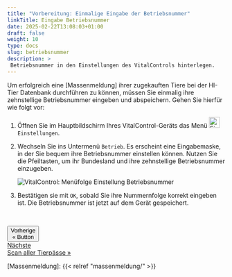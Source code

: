 ```yaml
---
title: "Vorbereitung: Einmalige Eingabe der Betriebsnummer"
linkTitle: Eingabe Betriebsnummer
date: 2025-02-22T13:08:03+01:00
draft: false
weight: 10
type: docs
slug: betriebsnummer
description: >
 Betriebsnummer in den Einstellungen des VitalControls hinterlegen.
---
```

Um erfolgreich eine [Massenmeldung] ihrer zugekauften Tiere bei der HI-Tier Datenbank durchführen zu können, müssen Sie einmalig ihre zehnstellige Betriebsnummer eingeben und abspeichern. Gehen Sie hierfür wie folgt vor:

1. Öffnen Sie im Hauptbildschirm Ihres VitalControl-Geräts das Menü <img src="/icons/gear.svg" width="25" align="bottom" alt="Einstellungen" /> `Einstellungen`.

2. Wechseln Sie ins Untermenü `Betrieb`. Es erscheint eine Eingabemaske, in der Sie bequem ihre Betriebsnummer einstellen können. Nutzen Sie die Pfeiltasten, um ihr Bundesland und ihre zehnstellige Betriebsnummer einzugeben.

   ![VitalControl: Menüfolge Einstellung Betriebsnummer](/images/settings/de/betriebsnummer.png "Betriebsnummer einstellen")

3. Bestätigen sie mit `OK`, sobald Sie ihre Nummernfolge korrekt eingeben ist. Die Betriebsnummer ist jetzt auf dem Gerät gespeichert.

<div style="max-width: 80%; margin-top: 45px;">
<div class="container-fluid">
  <div class="row">
    <div class="col">
      <div class="d-none gap-2">
        <button class="text-start btn btn-lg btn-outline-primary" type="button"><span class="fs-6">Vorherige</span><br><span class="fs-4 fw-semibold">« Button</span></button>
      </div>
    </div>
    <div class="col">
      <div class="d-grid gap-2">
        <a class="btn btn-lg btn-outline-primary text-end" role="button" href="../paesse-scannen"><span class="fs-6">Nächste</span><br><span class="fs-4 fw-semibold">Scan aller Tierpässe »</span></a>
      </div>
    </div>
  </div>
</div>
<div>

[Massenmeldung]: {{< relref "massenmeldung/" >}}
